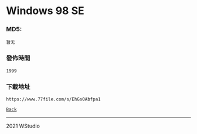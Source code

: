 # Windows 98 SE
### MD5:
`暂无` 
### 發佈時間
`1999`
### 下載地址
`https://www.77file.com/s/EhGs0Abfpa1`
   
[`Back`](../)   
   
----------------------------------
2021 WStudio 


